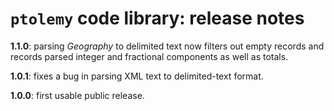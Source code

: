 # `ptolemy` code library: release notes

**1.1.0**: parsing *Geography* to  delimited text now filters out empty records and records parsed integer and fractional components as well as totals.

**1.0.1**:  fixes a bug in parsing XML text to delimited-text format.

**1.0.0**:  first usable public release.
